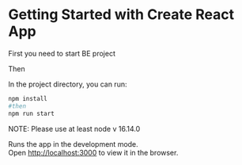 # Getting Started with Create React App

First you need to start BE project

Then

In the project directory, you can run:

```bash
npm install
#then
npm run start
```

NOTE: Please use at least node v 16.14.0

Runs the app in the development mode.\
Open [http://localhost:3000](http://localhost:3000) to view it in the browser.
